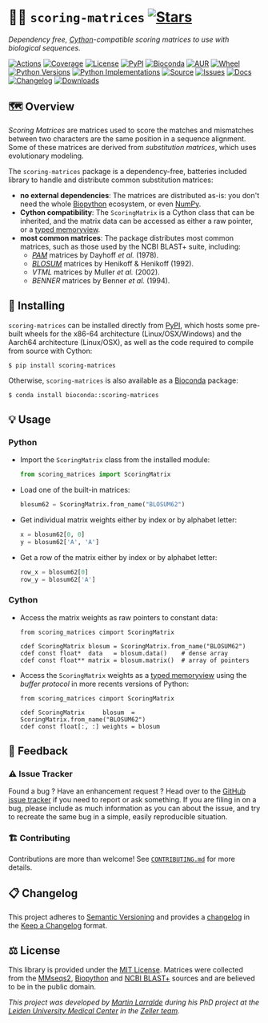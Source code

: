 # 🧬🔠 `scoring-matrices` [![Stars](https://img.shields.io/github/stars/althonos/scoring-matrices.svg?style=social&maxAge=3600&label=Star)](https://github.com/althonos/scoring-matrices/stargazers)

*Dependency free, [Cython](https://cython.org/)-compatible scoring matrices to use with biological sequences.*

[![Actions](https://img.shields.io/github/actions/workflow/status/althonos/scoring-matrices/test.yml?branch=main&logo=github&style=flat-square&maxAge=300)](https://github.com/althonos/scoring-matrices/actions)
[![Coverage](https://img.shields.io/codecov/c/gh/althonos/scoring-matrices?style=flat-square&maxAge=3600&logo=codecov)](https://codecov.io/gh/althonos/scoring-matrices/)
[![License](https://img.shields.io/badge/license-MIT-blue.svg?style=flat-square&maxAge=2678400)](https://choosealicense.com/licenses/mit/)
[![PyPI](https://img.shields.io/pypi/v/scoring-matrices.svg?style=flat-square&maxAge=3600&logo=PyPI)](https://pypi.org/project/scoring-matrices)
[![Bioconda](https://img.shields.io/conda/vn/bioconda/scoring-matrices?style=flat-square&maxAge=3600&logo=anaconda)](https://anaconda.org/bioconda/scoring-matrices)
[![AUR](https://img.shields.io/aur/version/python-scoring-matrices?logo=archlinux&style=flat-square&maxAge=3600)](https://aur.archlinux.org/packages/python-scoring-matrices)
[![Wheel](https://img.shields.io/pypi/wheel/scoring-matrices.svg?style=flat-square&maxAge=3600)](https://pypi.org/project/scoring-matrices/#files)
[![Python Versions](https://img.shields.io/pypi/pyversions/scoring-matrices.svg?style=flat-square&maxAge=600&logo=python)](https://pypi.org/project/scoring-matrices/#files)
[![Python Implementations](https://img.shields.io/pypi/implementation/scoring-matrices.svg?style=flat-square&maxAge=600&label=impl)](https://pypi.org/project/scoring-matrices/#files)
[![Source](https://img.shields.io/badge/source-GitHub-303030.svg?maxAge=2678400&style=flat-square)](https://github.com/althonos/scoring-matrices/)
[![Issues](https://img.shields.io/github/issues/althonos/scoring-matrices.svg?style=flat-square&maxAge=600)](https://github.com/althonos/scoring-matrices/issues)
[![Docs](https://img.shields.io/readthedocs/scoring-matrices/latest?style=flat-square&maxAge=600)](https://scoring-matrices.readthedocs.io)
[![Changelog](https://img.shields.io/badge/keep%20a-changelog-8A0707.svg?maxAge=2678400&style=flat-square)](https://github.com/althonos/scoring-matrices/blob/main/CHANGELOG.md)
[![Downloads](https://img.shields.io/pypi/dm/scoring-matrices?style=flat-square&color=303f9f&maxAge=86400&label=downloads)](https://pepy.tech/project/scoring-matrices)

## 🗺️ Overview

*Scoring Matrices* are matrices used to score the matches and mismatches between
two characters are the same position in a sequence alignment. Some of these
matrices are derived from *substitution matrices*, which uses evolutionary 
modeling.

The `scoring-matrices` package is a dependency-free, batteries included library
to handle and distribute common substitution matrices:

- **no external dependencies**: The matrices are distributed as-is: you don't 
  need the whole [Biopython](https://biopython.org) ecosystem, or even 
  [NumPy](https://numpy.org/).
- **Cython compatibility**: The `ScoringMatrix` is a Cython class that can be
  inherited, and the matrix data can be accessed as either a raw pointer, or
  a [typed memoryview](https://cython.readthedocs.io/en/latest/src/userguide/memoryviews.html).
- **most common matrices**: The package distributes most common matrices, such as 
  those used by the NCBI BLAST+ suite, including:
  - [*PAM*](https://en.wikipedia.org/wiki/Point_accepted_mutation#) matrices by Dayhoff *et al.* (1978).
  - [*BLOSUM*](https://en.wikipedia.org/wiki/BLOSUM) matrices by Henikoff & Henikoff (1992).
  - *VTML* matrices by Muller *et al.* (2002).
  - *BENNER* matrices by Benner *et al.* (1994).

## 🔧 Installing

`scoring-matrices` can be installed directly from [PyPI](https://pypi.org/project/scoring-matrices/),
which hosts some pre-built wheels for the x86-64 architecture (Linux/OSX/Windows)
and the Aarch64 architecture (Linux/OSX), as well as the code required to
compile from source with Cython:
```console
$ pip install scoring-matrices
```

Otherwise, `scoring-matrices` is also available as a [Bioconda](https://bioconda.github.io/)
package:
```console
$ conda install bioconda::scoring-matrices
```

## 💡 Usage

### Python

- Import the `ScoringMatrix` class from the installed module:
  ```python
  from scoring_matrices import ScoringMatrix
  ```
- Load one of the built-in matrices:
  ```python
  blosum62 = ScoringMatrix.from_name("BLOSUM62")
  ```
- Get individual matrix weights either by index or by alphabet letter:
  ```python
  x = blosum62[0, 0]
  y = blosum62['A', 'A']
  ```
- Get a row of the matrix either by index or by alphabet letter:
  ```python
  row_x = blosum62[0]
  row_y = blosum62['A']
  ```

### Cython

- Access the matrix weights as raw pointers to constant data:
  ```cython
  from scoring_matrices cimport ScoringMatrix

  cdef ScoringMatrix blosum = ScoringMatrix.from_name("BLOSUM62")
  cdef const float*  data   = blosum.data()    # dense array
  cdef const float** matrix = blosum.matrix()  # array of pointers
  ```
- Access the `ScoringMatrix` weights as a [typed memoryview](https://cython.readthedocs.io/en/latest/src/userguide/memoryviews.html) 
  using the *buffer protocol* in more recents versions of Python:
  ```cython
  from scoring_matrices cimport ScoringMatrix

  cdef ScoringMatrix     blosum  = ScoringMatrix.from_name("BLOSUM62")
  cdef const float[:, :] weights = blosum
  ```

## 💭 Feedback

### ⚠️ Issue Tracker

Found a bug ? Have an enhancement request ? Head over to the [GitHub issue tracker](https://github.com/althonos/scoring-matrices/issues)
if you need to report or ask something. If you are filing in on a bug,
please include as much information as you can about the issue, and try to
recreate the same bug in a simple, easily reproducible situation.

### 🏗️ Contributing

Contributions are more than welcome! See
[`CONTRIBUTING.md`](https://github.com/althonos/scoring-matrices/blob/main/CONTRIBUTING.md)
for more details.


## 📋 Changelog

This project adheres to [Semantic Versioning](http://semver.org/spec/v2.0.0.html)
and provides a [changelog](https://github.com/althonos/scoring-matrices/blob/main/CHANGELOG.md)
in the [Keep a Changelog](http://keepachangelog.com/en/1.0.0/) format.


## ⚖️ License

This library is provided under the [MIT License](https://choosealicense.com/licenses/mit/). 
Matrices were collected from the [MMseqs2](https://github.com/soedinglab/MMseqs2), 
[Biopython](https://github.com/biopython/biopython/tree/master/Bio/Align/substitution_matrices/data)
and [NCBI BLAST+](https://ftp.ncbi.nih.gov/blast/matrices/) sources and are believed to 
be in the public domain.

*This project was developed by [Martin Larralde](https://github.com/althonos/) 
during his PhD project at the [Leiden University Medical Center](https://www.lumc.nl/en/) in the [Zeller team](https://github.com/zellerlab).*
